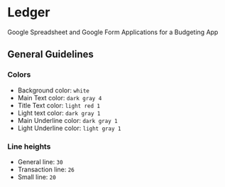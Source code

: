 # Ledger

Google Spreadsheet and Google Form Applications for a Budgeting App

## General Guidelines

### Colors

- Background color: `white`
- Main Text color: `dark gray 4`
- Title Text color: `light red 1`
- Light text color: `dark gray 1`
- Main Underline color: `dark gray 1`
- Light Underline color: `light gray 1`

### Line heights

- General line: `30`
- Transaction line: `26`
- Small line: `20`
